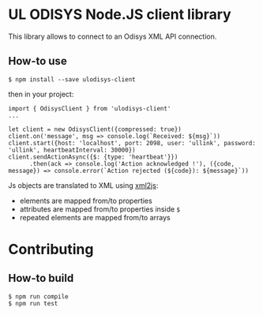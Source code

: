 
# UL ODISYS Node.JS client library

This library allows to connect to an Odisys XML API connection.

## How-to use

```
$ npm install --save ulodisys-client
```

then in your project:

```
import { OdisysClient } from 'ulodisys-client'
...

let client = new OdisysClient({compressed: true})
client.on('message', msg => console.log(`Received: ${msg}`))
client.start({host: 'localhost', port: 2098, user: 'ullink', password: 'ullink', heartbeatInterval: 30000})
client.sendActionAsync({$: {type: 'heartbeat'}})
      .then(ack => console.log('Action acknowledged !'), ({code, message}) => console.error(`Action rejected (${code}): ${message}`))
```

Js objects are translated to XML using [xml2js](https://github.com/Leonidas-from-XIV/node-xml2js):
- elements are mapped from/to properties
- attributes are mapped from/to properties inside `$`
- repeated elements are mapped from/to arrays

# Contributing

## How-to build

```
$ npm run compile
$ npm run test
```
